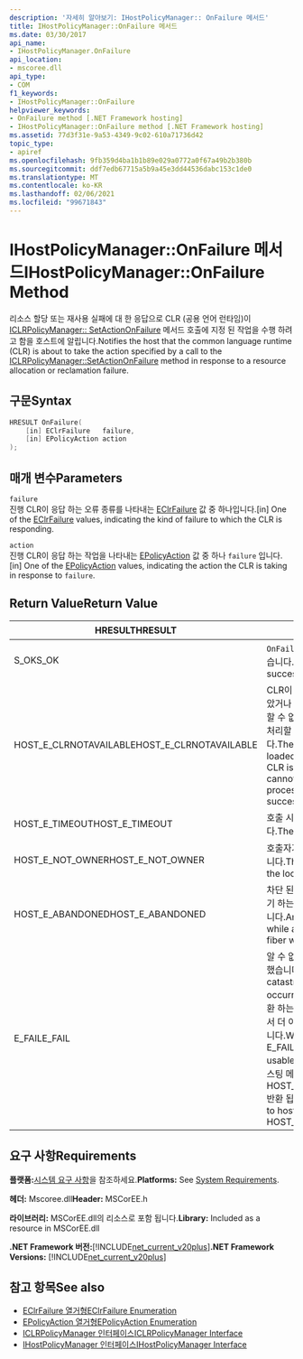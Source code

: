 ```yaml
---
description: '자세히 알아보기: IHostPolicyManager:: OnFailure 메서드'
title: IHostPolicyManager::OnFailure 메서드
ms.date: 03/30/2017
api_name:
- IHostPolicyManager.OnFailure
api_location:
- mscoree.dll
api_type:
- COM
f1_keywords:
- IHostPolicyManager::OnFailure
helpviewer_keywords:
- OnFailure method [.NET Framework hosting]
- IHostPolicyManager::OnFailure method [.NET Framework hosting]
ms.assetid: 77d3f31e-9a53-4349-9c02-610a71736d42
topic_type:
- apiref
ms.openlocfilehash: 9fb359d4ba1b1b89e029a0772a0f67a49b2b380b
ms.sourcegitcommit: ddf7edb67715a5b9a45e3dd44536dabc153c1de0
ms.translationtype: MT
ms.contentlocale: ko-KR
ms.lasthandoff: 02/06/2021
ms.locfileid: "99671843"
---
```

# <a name="ihostpolicymanageronfailure-method"></a><span data-ttu-id="8dc1a-103">IHostPolicyManager::OnFailure 메서드</span><span class="sxs-lookup"><span data-stu-id="8dc1a-103">IHostPolicyManager::OnFailure Method</span></span>

<span data-ttu-id="8dc1a-104">리소스 할당 또는 재사용 실패에 대 한 응답으로 CLR (공용 언어 런타임)이 [ICLRPolicyManager:: SetActionOnFailure](iclrpolicymanager-setactiononfailure-method.md) 메서드 호출에 지정 된 작업을 수행 하려고 함을 호스트에 알립니다.</span><span class="sxs-lookup"><span data-stu-id="8dc1a-104">Notifies the host that the common language runtime (CLR) is about to take the action specified by a call to the [ICLRPolicyManager::SetActionOnFailure](iclrpolicymanager-setactiononfailure-method.md) method in response to a resource allocation or reclamation failure.</span></span>  
  
## <a name="syntax"></a><span data-ttu-id="8dc1a-105">구문</span><span class="sxs-lookup"><span data-stu-id="8dc1a-105">Syntax</span></span>  
  
```cpp  
HRESULT OnFailure(  
    [in] EClrFailure   failure,  
    [in] EPolicyAction action  
);  
```  
  
## <a name="parameters"></a><span data-ttu-id="8dc1a-106">매개 변수</span><span class="sxs-lookup"><span data-stu-id="8dc1a-106">Parameters</span></span>  

 `failure`  
 <span data-ttu-id="8dc1a-107">진행 CLR이 응답 하는 오류 종류를 나타내는 [EClrFailure](eclrfailure-enumeration.md) 값 중 하나입니다.</span><span class="sxs-lookup"><span data-stu-id="8dc1a-107">[in] One of the [EClrFailure](eclrfailure-enumeration.md) values, indicating the kind of failure to which the CLR is responding.</span></span>  
  
 `action`  
 <span data-ttu-id="8dc1a-108">진행 CLR이 응답 하는 작업을 나타내는 [EPolicyAction](epolicyaction-enumeration.md) 값 중 하나 `failure` 입니다.</span><span class="sxs-lookup"><span data-stu-id="8dc1a-108">[in] One of the [EPolicyAction](epolicyaction-enumeration.md) values, indicating the action the CLR is taking in response to `failure`.</span></span>  
  
## <a name="return-value"></a><span data-ttu-id="8dc1a-109">Return Value</span><span class="sxs-lookup"><span data-stu-id="8dc1a-109">Return Value</span></span>  
  
|<span data-ttu-id="8dc1a-110">HRESULT</span><span class="sxs-lookup"><span data-stu-id="8dc1a-110">HRESULT</span></span>|<span data-ttu-id="8dc1a-111">설명</span><span class="sxs-lookup"><span data-stu-id="8dc1a-111">Description</span></span>|  
|-------------|-----------------|  
|<span data-ttu-id="8dc1a-112">S_OK</span><span class="sxs-lookup"><span data-stu-id="8dc1a-112">S_OK</span></span>|<span data-ttu-id="8dc1a-113">`OnFailure` 성공적으로 반환 되었습니다.</span><span class="sxs-lookup"><span data-stu-id="8dc1a-113">`OnFailure` returned successfully.</span></span>|  
|<span data-ttu-id="8dc1a-114">HOST_E_CLRNOTAVAILABLE</span><span class="sxs-lookup"><span data-stu-id="8dc1a-114">HOST_E_CLRNOTAVAILABLE</span></span>|<span data-ttu-id="8dc1a-115">CLR이 프로세스에 로드 되지 않았거나 CLR이 관리 코드를 실행할 수 없거나 호출을 성공적으로 처리할 수 없는 상태에 있습니다.</span><span class="sxs-lookup"><span data-stu-id="8dc1a-115">The CLR has not been loaded into a process, or the CLR is in a state in which it cannot run managed code or process the call successfully.</span></span>|  
|<span data-ttu-id="8dc1a-116">HOST_E_TIMEOUT</span><span class="sxs-lookup"><span data-stu-id="8dc1a-116">HOST_E_TIMEOUT</span></span>|<span data-ttu-id="8dc1a-117">호출 시간이 초과 되었습니다.</span><span class="sxs-lookup"><span data-stu-id="8dc1a-117">The call timed out.</span></span>|  
|<span data-ttu-id="8dc1a-118">HOST_E_NOT_OWNER</span><span class="sxs-lookup"><span data-stu-id="8dc1a-118">HOST_E_NOT_OWNER</span></span>|<span data-ttu-id="8dc1a-119">호출자가 잠금을 소유 하지 않습니다.</span><span class="sxs-lookup"><span data-stu-id="8dc1a-119">The caller does not own the lock.</span></span>|  
|<span data-ttu-id="8dc1a-120">HOST_E_ABANDONED</span><span class="sxs-lookup"><span data-stu-id="8dc1a-120">HOST_E_ABANDONED</span></span>|<span data-ttu-id="8dc1a-121">차단 된 스레드나 파이버에서 대기 하는 동안 이벤트를 취소 했습니다.</span><span class="sxs-lookup"><span data-stu-id="8dc1a-121">An event was canceled while a blocked thread or fiber was waiting on it.</span></span>|  
|<span data-ttu-id="8dc1a-122">E_FAIL</span><span class="sxs-lookup"><span data-stu-id="8dc1a-122">E_FAIL</span></span>|<span data-ttu-id="8dc1a-123">알 수 없는 치명적인 오류가 발생 했습니다.</span><span class="sxs-lookup"><span data-stu-id="8dc1a-123">An unknown catastrophic failure occurred.</span></span> <span data-ttu-id="8dc1a-124">메서드가 E_FAIL 반환 하는 경우 해당 프로세스 내에서 더 이상 CLR을 사용할 수 없습니다.</span><span class="sxs-lookup"><span data-stu-id="8dc1a-124">When a method returns E_FAIL, the CLR is no longer usable within the process.</span></span> <span data-ttu-id="8dc1a-125">호스팅 메서드를 이후에 호출 하면 HOST_E_CLRNOTAVAILABLE 반환 됩니다.</span><span class="sxs-lookup"><span data-stu-id="8dc1a-125">Subsequent calls to hosting methods return HOST_E_CLRNOTAVAILABLE.</span></span>|  
  
## <a name="requirements"></a><span data-ttu-id="8dc1a-126">요구 사항</span><span class="sxs-lookup"><span data-stu-id="8dc1a-126">Requirements</span></span>  

 <span data-ttu-id="8dc1a-127">**플랫폼:**[시스템 요구 사항](../../get-started/system-requirements.md)을 참조하세요.</span><span class="sxs-lookup"><span data-stu-id="8dc1a-127">**Platforms:** See [System Requirements](../../get-started/system-requirements.md).</span></span>  
  
 <span data-ttu-id="8dc1a-128">**헤더:** Mscoree.dll</span><span class="sxs-lookup"><span data-stu-id="8dc1a-128">**Header:** MSCorEE.h</span></span>  
  
 <span data-ttu-id="8dc1a-129">**라이브러리:** MSCorEE.dll의 리소스로 포함 됩니다.</span><span class="sxs-lookup"><span data-stu-id="8dc1a-129">**Library:** Included as a resource in MSCorEE.dll</span></span>  
  
 <span data-ttu-id="8dc1a-130">**.NET Framework 버전:**[!INCLUDE[net_current_v20plus](../../../../includes/net-current-v20plus-md.md)]</span><span class="sxs-lookup"><span data-stu-id="8dc1a-130">**.NET Framework Versions:** [!INCLUDE[net_current_v20plus](../../../../includes/net-current-v20plus-md.md)]</span></span>  
  
## <a name="see-also"></a><span data-ttu-id="8dc1a-131">참고 항목</span><span class="sxs-lookup"><span data-stu-id="8dc1a-131">See also</span></span>

- [<span data-ttu-id="8dc1a-132">EClrFailure 열거형</span><span class="sxs-lookup"><span data-stu-id="8dc1a-132">EClrFailure Enumeration</span></span>](eclrfailure-enumeration.md)
- [<span data-ttu-id="8dc1a-133">EPolicyAction 열거형</span><span class="sxs-lookup"><span data-stu-id="8dc1a-133">EPolicyAction Enumeration</span></span>](epolicyaction-enumeration.md)
- [<span data-ttu-id="8dc1a-134">ICLRPolicyManager 인터페이스</span><span class="sxs-lookup"><span data-stu-id="8dc1a-134">ICLRPolicyManager Interface</span></span>](iclrpolicymanager-interface.md)
- [<span data-ttu-id="8dc1a-135">IHostPolicyManager 인터페이스</span><span class="sxs-lookup"><span data-stu-id="8dc1a-135">IHostPolicyManager Interface</span></span>](ihostpolicymanager-interface.md)
